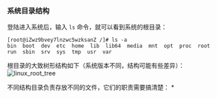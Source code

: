 ### 系统目录结构
登陆进入系统后，输入 `ls` 命令，就可以看到系统的根目录：
```
[root@iZwz9bvey7lnzwc5wzksanZ /]# ls -a
bin  boot  dev  etc  home  lib  lib64  media  mnt  opt  proc  root  run  sbin  srv  sys  tmp  usr  var
```

根目录的大致树形结构如下（系统版本不同，结构可能有些差异）：
![linux_root_tree](https://pcloud-1258173945.cos.ap-guangzhou.myqcloud.com/uPic/TDi875.png)

不同结构目录负责存放不同的文件，它们的职责需要搞清楚：
* 